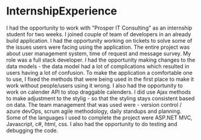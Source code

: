 # InternshipExperience
I had the opportunity to work with "Prosper IT Consulting" as an internship student for two weeks. I joined couple of team of developers in an already build application. I had the opportunity working on tickets to solve some of the issues users were facing using the application. The entire project was about user management system, time of request and message survey. 
My role was a full stack developer.
I had the opportunity making changes to the data models - the data model had a lot of complications which resulted in users having a lot of confusion. To make the application a comfortable one to use, I fixed the methods that were being used in the first place to make it work without people/users using it wrong.
I also had the opportunity to work on calender API to stop draggable calenders.
I did use Ajax methods to make adjustment to the stylig - so that the styling stays consistent based on data.
The team management that was used were - version control / azure devOps, scrum agile methodology, daily standups and planning.
Some of the languages I used to complete the project were ASP.NET MVC, Javascript, c#, html, css. 
I also had the opportunity to do testing and debugging the code.
